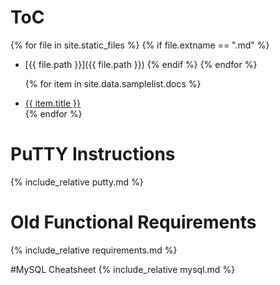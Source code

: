 # ToC
{% for file in site.static_files %}
    {% if file.extname == ".md" %}
* [{{ file.path }}]({{ file.path }})
    {% endif %}
{% endfor %}

   {% for item in site.data.samplelist.docs %}
      <li><a href="{{ item.url }}" alt="{{ item.title }}">{{ item.title }}</a></li>
   {% endfor %}

# PuTTY Instructions
{% include_relative putty.md %}

# Old Functional Requirements
{% include_relative requirements.md %}

#MySQL Cheatsheet
{% include_relative mysql.md %}
